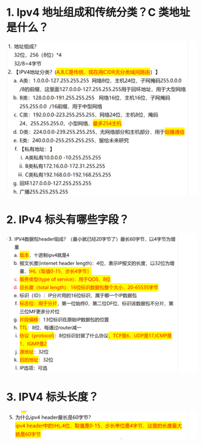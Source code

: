 # 1. Ipv4 地址组成和传统分类？C 类地址是什么？

![alt text](images/面试题---IPv4基础/image.png)

# 2. IPv4 标头有哪些字段？

![alt text](images/面试题---IPv4基础/image-1.png)

# 3. IPV4 标头长度？

![alt text](images/面试题---IPv4基础/image-2.png)
